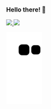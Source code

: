 ### Hello there! 👋 

<div>
  <a href="https://github.com/flavio505">
  <img height="180em" src="https://github-readme-stats.vercel.app/api?username=flavio505&show_icons=true&theme=merko&include_all_commits=true&count_private=true"/>
  
  <img height="180em" src="https://github-readme-stats.vercel.app/api/top-langs/?username=flavio505&layout=compact&langs_count=16&theme=merko"/>
<div>

![Snake animation](https://github.com/rafaballerini/rafaballerini/blob/output/github-contribution-grid-snake.svg)
